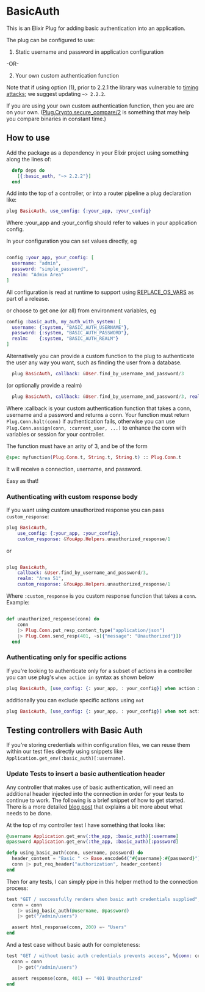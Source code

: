 # BasicAuth

This is an Elixir Plug for adding basic authentication into an application.

The plug can be configured to use:

1) Static username and password in application configuration

-OR-

2) Your own custom authentication function

Note that if using option (1), prior to 2.2.1 the library was vulnerable to [timing attacks](https://codahale.com/a-lesson-in-timing-attacks/);
we suggest updating `~> 2.2.2`.

If you are using your own custom authentication function, then you are are on your own.
([Plug.Crypto.secure_compare/2](https://hexdocs.pm/plug/1.5.0-rc.0/Plug.Crypto.html#secure_compare/2) is something that may help you compare
binaries in constant time.)


## How to use

Add the package as a dependency in your Elixir project using something along the lines of:
```elixir
  defp deps do
    [{:basic_auth, "~> 2.2.2"}]
  end
```

Add into the top of a controller, or into a router pipeline a plug declaration like:

```elixir
plug BasicAuth, use_config: {:your_app, :your_config}
```

  Where :your_app and :your_config should refer to values in your application config.

  In your configuration you can set values directly, eg

  ```elixir

  config :your_app, your_config: [
    username: "admin",
    password: "simple_password",
    realm: "Admin Area"
  ]
  ```

All configuration is read at runtime to support using
[REPLACE_OS_VARS](http://michal.muskala.eu/2017/07/30/configuring-elixir-libraries.html#distillerys-replaceosvars)
as part of a release.

  or choose to get one (or all) from environment variables, eg

  ```elixir
  config :basic_auth, my_auth_with_system: [
    username: {:system, "BASIC_AUTH_USERNAME"},
    password: {:system, "BASIC_AUTH_PASSWORD"},
    realm:    {:system, "BASIC_AUTH_REALM"}
  ]
  ```

Alternatively you can provide a custom function to the plug to authenticate the user any way
you want, such as finding the user from a database.

```elixir
  plug BasicAuth, callback: &User.find_by_username_and_password/3
```

  (or optionally provide a realm)

```elixir
  plug BasicAuth, callback: &User.find_by_username_and_password/3, realm: "Area 51"
```

Where :callback is your custom authentication function that takes a conn, username
and a password and returns a conn. Your function must return `Plug.Conn.halt(conn)`
if authentication fails, otherwise you can use `Plug.Conn.assign(conn, :current_user, ...)`
to enhance the conn with variables or session for your controller.

The function must have an arity of 3, and be of the form

```elixir
@spec myfunction(Plug.Conn.t, String.t, String.t) :: Plug.Conn.t
```

It will receive a connection, username, and password.

Easy as that!


### Authenticating with custom response body

If you want using custom unauthorized response you can pass `custom_response`:

```elixir
plug BasicAuth,
    use_config: {:your_app, :your_config},
    custom_response: &YouApp.Helpers.unauthorized_response/1

```

or

```elixir

plug BasicAuth,
    callback: &User.find_by_username_and_password/3,
    realm: "Area 51",
    custom_response: &YouApp.Helpers.unauthorized_response/1
```

Where `:custom_response` is you custom response function that takes a `conn`. Example:

```elixir

def unauthorized_response(conn) do
    conn
    |> Plug.Conn.put_resp_content_type("application/json")
    |> Plug.Conn.send_resp(401, ~s[{"message": "Unauthorized"}])
  end

```


### Authenticating only for specific actions

If you're looking to authenticate only for a subset of actions in a controller you can use plug's `when action in` syntax as shown below

```elixir
plug BasicAuth, [use_config: {: your_app, : your_config}] when action in [:edit, :delete]
```

  additionally you can exclude specific actions using `not`

```elixir
plug BasicAuth, [use_config: {: your_app, : your_config}] when not action in [:index, :show]
```
## Testing controllers with Basic Auth

If you're storing credentials within configuration files, we can reuse them within our test files
directly using snippets like `Application.get_env(:basic_auth)[:username]`.

### Update Tests to insert a basic authentication header

Any controller that makes use of basic authentication, will need an additional header injected into
the connection in order for your tests to continue to work. The following is a brief snippet of how
to get started. There is a more detailed
[blog post](http://www.cultivatehq.com/posts/add-basic-authentication-to-a-phoenix-application/) that
explains a bit more about what needs to be done.

At the top of my controller test I have something that looks like:

```elixir
@username Application.get_env(:the_app, :basic_auth)[:username]
@password Application.get_env(:the_app, :basic_auth)[:password]

defp using_basic_auth(conn, username, password) do
  header_content = "Basic " <> Base.encode64("#{username}:#{password}")
  conn |> put_req_header("authorization", header_content)
end
```

Then for any tests, I can simply pipe in this helper method to the connection process:
```elixir
test "GET / successfully renders when basic auth credentials supplied", %{conn: conn} do
  conn = conn
    |> using_basic_auth(@username, @password)
    |> get("/admin/users")

  assert html_response(conn, 200) =~ "Users"
end
```

And a test case without basic auth for completeness:
```elixir
test "GET / without basic auth credentials prevents access", %{conn: conn} do
  conn = conn
    |> get("/admin/users")

  assert response(conn, 401) =~ "401 Unauthorized"
end
```
